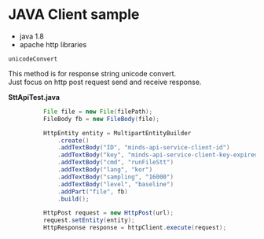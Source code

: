 # JAVA Client sample

- java 1.8
- apache http libraries

```
unicodeConvert
```
This method is for response string unicode convert.  
Just focus on http post request send and receive response.  





**SttApiTest.java**
```java
          File file = new File(filePath);
          FileBody fb = new FileBody(file);

          HttpEntity entity = MultipartEntityBuilder
              .create()
              .addTextBody("ID", "minds-api-service-client-id")
              .addTextBody("key", "minds-api-service-client-key-expired")
              .addTextBody("cmd", "runFileStt")
              .addTextBody("lang", "kor")
              .addTextBody("sampling", "16000")
              .addTextBody("level", "baseline")
              .addPart("file", fb)
              .build();

          HttpPost request = new HttpPost(url);
          request.setEntity(entity);
          HttpResponse response = httpClient.execute(request);
```
